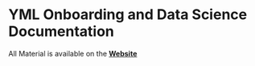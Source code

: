 # YML Onboarding and Data Science Documentation

All Material is available on the **[Website](https://yale-medicaid.github.io/Documentation/)**
